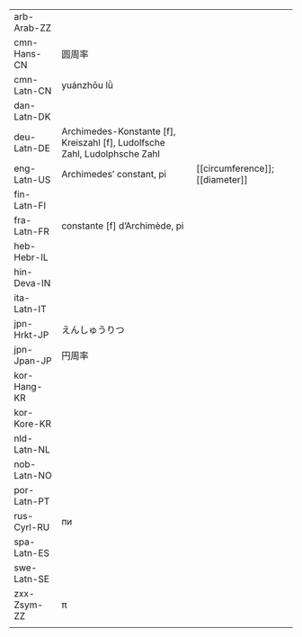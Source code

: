 | | | |
|-|-|-|
| arb-Arab-ZZ |  |  |
| cmn-Hans-CN | 圆周率 |  |
| cmn-Latn-CN | yuánzhōu lǜ |  |
| dan-Latn-DK |  |  |
| deu-Latn-DE | Archimedes-Konstante [f], Kreiszahl [f], Ludolfsche Zahl, Ludolphsche Zahl |  |
| eng-Latn-US | Archimedes’ constant, pi | [[circumference]]; [[diameter]] |
| fin-Latn-FI |  |  |
| fra-Latn-FR | constante [f] d’Archimède, pi |  |
| heb-Hebr-IL |  |  |
| hin-Deva-IN |  |  |
| ita-Latn-IT |  |  |
| jpn-Hrkt-JP | えんしゅうりつ |  |
| jpn-Jpan-JP | 円周率 |  |
| kor-Hang-KR |  |  |
| kor-Kore-KR |  |  |
| nld-Latn-NL |  |  |
| nob-Latn-NO |  |  |
| por-Latn-PT |  |  |
| rus-Cyrl-RU | пи |  |
| spa-Latn-ES |  |  |
| swe-Latn-SE |  |  |
| zxx-Zsym-ZZ | π |  |
|  |  |  |
